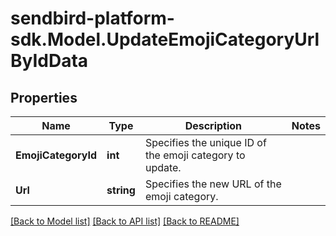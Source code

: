
# sendbird-platform-sdk.Model.UpdateEmojiCategoryUrlByIdData

## Properties

Name | Type | Description | Notes
------------ | ------------- | ------------- | -------------
**EmojiCategoryId** | **int** | Specifies the unique ID of the emoji category to update. | 
**Url** | **string** | Specifies the new URL of the emoji category. | 

[[Back to Model list]](../README.md#documentation-for-models)
[[Back to API list]](../README.md#documentation-for-api-endpoints)
[[Back to README]](../README.md)


